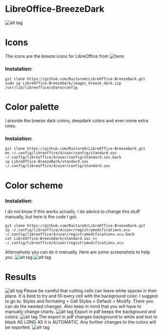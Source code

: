 # LibreOffice-BreezeDark

![alt tag](https://raw.githubusercontent.com/RaitaroH/LibreOffice-BreezeDark/master/Images/Writer.png)

# Icons
The icons are the breeze icons for LibreOffice from ![here](https://github.com/DarkknightAK/breeze-icon-theme/tree/master/LibreOffice_Breeze).
### Instalation:
```
git clone https://github.com/RaitaroH/LibreOffice-BreezeDark.git
sudo cp LibreOffice-BreezeDark/images_breeze_dark.zip /usr/lib/libreoffice/share/config
```

# Color palette
I provide the breeze dark colors, deepdark colors and even some extra ones. 
### Instalation:
```
git clone https://github.com/RaitaroH/LibreOffice-BreezeDark.git
mv ~/.config/libreoffice/4/user/config/standard.soc ~/.config/libreoffice/4/user/config/standard.soc.back
cp LibreOffice-BreezeDark/standard.soc ~/.config/libreoffice/4/user/config/standard.soc
```

# Color scheme
### Instalation:
I do not know if this works actually.
I do advice to change this stuff manually, but here is the code I got:
```
git clone https://github.com/RaitaroH/LibreOffice-BreezeDark.git
cp ~/.config/libreoffice/4/user/registrymodifications.xcu ~/.config/libreoffice/4/user/registrymodifications.xcu.back
cat LibreOffice-BreezeDark/standard.soc >> ~/.config/libreoffice/4/user/registrymodifications.xcu
```
Alternatively you can do it manually. Here are some screenshots to help you.
![alt tag](https://raw.githubusercontent.com/RaitaroH/LibreOffice-BreezeDark/master/Images/Scheme1.png)
![alt tag](https://raw.githubusercontent.com/RaitaroH/LibreOffice-BreezeDark/master/Images/Scheme2.png)


# Results
![alt tag](https://raw.githubusercontent.com/RaitaroH/LibreOffice-BreezeDark/master/Images/Calc.png)
Please be careful that cutting cells can leave white spaces in their place. It is best to try and fill every cell with the background color.  I suggest to go to: Styles and formating > Cell Styles > Default > Modify. There you can do the needed changes. 
Also keep in mind that you will have to manually change charts.
![alt tag](https://raw.githubusercontent.com/RaitaroH/LibreOffice-BreezeDark/master/Images/Impress.png)
Export in pdf keeps the background and colors:
![alt tag](https://raw.githubusercontent.com/RaitaroH/LibreOffice-BreezeDark/master/Images/Impress-export.png)
The export in pdf changes background to white and text to black AS LONG AS it is AUTOMATIC. Any further changes to the colors will be exported.
![alt tag](https://raw.githubusercontent.com/RaitaroH/LibreOffice-BreezeDark/master/Images/Writer-export.png)
